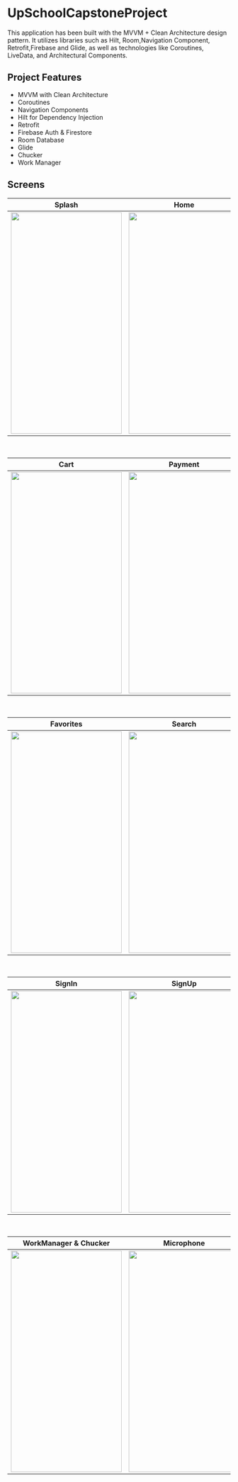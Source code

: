 # UpSchoolCapstoneProject
This application has been built with the MVVM + Clean Architecture design pattern. It utilizes libraries such as Hilt, Room,Navigation Component, Retrofit,Firebase and Glide, as well as technologies like Coroutines,  LiveData, and Architectural Components.

## Project Features
 - MVVM with Clean Architecture
 - Coroutines
 - Navigation Components
 - Hilt for Dependency Injection
 - Retrofit
 - Firebase Auth & Firestore
 - Room Database
 - Glide
 - Chucker
 - Work Manager

## Screens

| Splash | Home | Detail |
| ------ | ---- | ------ |
|<img src="https://github.com/dilarakiraz/UpSchoolCapstoneProject/blob/c163bceb7ff2bc027f9bb766715c66cebc548c95/upschool/Screenshot_20231109_164210_UpSchoolCapstoneProject.jpg" width="250" height="500"/>|<img src="https://github.com/dilarakiraz/UpSchoolCapstoneProject/blob/c163bceb7ff2bc027f9bb766715c66cebc548c95/upschool/Screenshot_20231109_164223_UpSchoolCapstoneProject.jpg" width="250" height="500"/>|<img src="https://github.com/dilarakiraz/UpSchoolCapstoneProject/blob/5c575d976b693cb7bd193dcc7c4d8338812cf03b/upschool/Screenshot_20231110_205631_UpSchoolCapstoneProject.jpg" width="250" height="500"/>|

</br>

| Cart | Payment | Success |
| --- | ------- | ------- |
|<img src="https://github.com/dilarakiraz/UpSchoolCapstoneProject/blob/c163bceb7ff2bc027f9bb766715c66cebc548c95/upschool/Screenshot_20231109_164337_UpSchoolCapstoneProject.jpg" width="250" height="500"/>|<img src="https://github.com/dilarakiraz/UpSchoolCapstoneProject/blob/c163bceb7ff2bc027f9bb766715c66cebc548c95/upschool/Screenshot_20231109_164400_UpSchoolCapstoneProject.jpg" width="250" height="500"/>|<img src="https://github.com/dilarakiraz/UpSchoolCapstoneProject/blob/c163bceb7ff2bc027f9bb766715c66cebc548c95/upschool/Screenshot_20231109_164405_UpSchoolCapstoneProject.jpg" width="250" height="500"/>|

</br>

| Favorites | Search | Profile |
| --------- | ------ | ------- |
|<img src="https://github.com/dilarakiraz/UpSchoolCapstoneProject/blob/c163bceb7ff2bc027f9bb766715c66cebc548c95/upschool/Screenshot_20231109_164255_UpSchoolCapstoneProject.jpg" width="250" height="500"/>|<img src="https://github.com/dilarakiraz/UpSchoolCapstoneProject/blob/c163bceb7ff2bc027f9bb766715c66cebc548c95/upschool/Screenshot_20231109_164400_UpSchoolCapstoneProject.jpg" width="250" height="500"/>|<img src="https://github.com/dilarakiraz/UpSchoolCapstoneProject/blob/c163bceb7ff2bc027f9bb766715c66cebc548c95/upschool/Screenshot_20231109_164414_UpSchoolCapstoneProject.jpg" width="250" height="500"/>|

</br>

| SignIn | SignUp | Forgot Password |
| --- | ------- | ------- |
|<img src="https://github.com/dilarakiraz/UpSchoolCapstoneProject/blob/c163bceb7ff2bc027f9bb766715c66cebc548c95/upschool/Screenshot_20231109_164516_UpSchoolCapstoneProject.jpg" width="250" height="500"/>|<img src="https://github.com/dilarakiraz/UpSchoolCapstoneProject/blob/c163bceb7ff2bc027f9bb766715c66cebc548c95/upschool/Screenshot_20231109_164728_UpSchoolCapstoneProject.jpg" width="250" height="500"/>|<img src="https://github.com/dilarakiraz/UpSchoolCapstoneProject/blob/c163bceb7ff2bc027f9bb766715c66cebc548c95/upschool/Screenshot_20231109_164533_UpSchoolCapstoneProject.jpg" width="250" height="500"/>|

</br>

| WorkManager & Chucker | Microphone | Password Changed |
| --- | ------- | ------- |
|<img src="https://github.com/dilarakiraz/UpSchoolCapstoneProject/blob/c163bceb7ff2bc027f9bb766715c66cebc548c95/upschool/Screenshot_20231109_164156_One%20UI%20Home.jpg" width="250" height="500"/>|<img src="https://github.com/dilarakiraz/UpSchoolCapstoneProject/blob/c163bceb7ff2bc027f9bb766715c66cebc548c95/upschool/Screenshot_20231109_164322_Speech%20Recognition%20and%20Synthesis%20from%20Google.jpg" width="250" height="500"/>|<img src="https://github.com/dilarakiraz/UpSchoolCapstoneProject/blob/c163bceb7ff2bc027f9bb766715c66cebc548c95/upschool/Screenshot_20231109_164605_Chrome.jpg" width="250" height="500"/>|

